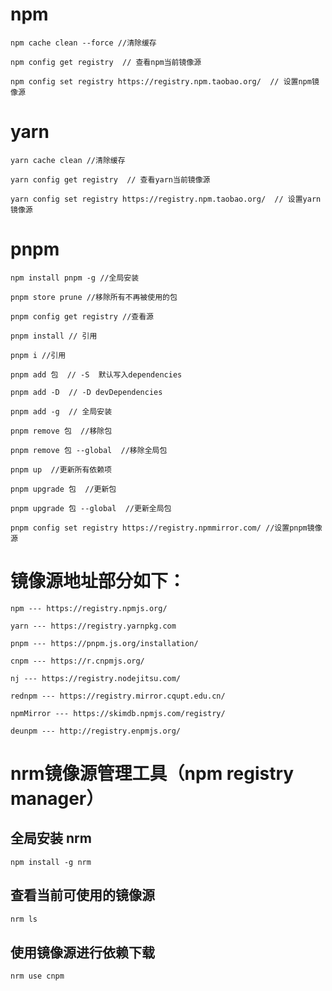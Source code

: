 # npm

```text
npm cache clean --force //清除缓存

npm config get registry  // 查看npm当前镜像源

npm config set registry https://registry.npm.taobao.org/  // 设置npm镜像源
```







# yarn

```text
yarn cache clean //清除缓存

yarn config get registry  // 查看yarn当前镜像源

yarn config set registry https://registry.npm.taobao.org/  // 设置yarn镜像源
```





# pnpm

```text
npm install pnpm -g //全局安装

pnpm store prune //移除所有不再被使用的包

pnpm config get registry //查看源

pnpm install // 引用

pnpm i //引用

pnpm add 包  // -S  默认写入dependencies

pnpm add -D  // -D devDependencies

pnpm add -g  // 全局安装

pnpm remove 包  //移除包

pnpm remove 包 --global  //移除全局包

pnpm up  //更新所有依赖项

pnpm upgrade 包  //更新包

pnpm upgrade 包 --global  //更新全局包

pnpm config set registry https://registry.npmmirror.com/ //设置pnpm镜像源

```









# 镜像源地址部分如下：

```text
npm --- https://registry.npmjs.org/

yarn --- https://registry.yarnpkg.com

pnpm --- https://pnpm.js.org/installation/

cnpm --- https://r.cnpmjs.org/

nj --- https://registry.nodejitsu.com/

rednpm --- https://registry.mirror.cqupt.edu.cn/

npmMirror --- https://skimdb.npmjs.com/registry/

deunpm --- http://registry.enpmjs.org/
```









# nrm镜像源管理工具（npm registry manager）

## 全局安装 nrm

```text
npm install -g nrm
```

## 查看当前可使用的镜像源

```tex
nrm ls
```

## 使用镜像源进行依赖下载

```tex
nrm use cnpm
```

